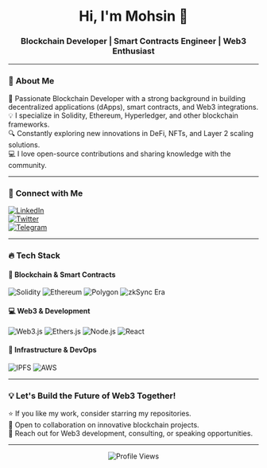 <h1 align="center">Hi, I'm Mohsin 👋</h1>
<h3 align="center">Blockchain Developer | Smart Contracts Engineer | Web3 Enthusiast</h3>

---

### 🚀 **About Me**
🔗 Passionate Blockchain Developer with a strong background in building decentralized applications (dApps), smart contracts, and Web3 integrations.  
💡 I specialize in Solidity, Ethereum, Hyperledger, and other blockchain frameworks.  
🔍 Constantly exploring new innovations in DeFi, NFTs, and Layer 2 scaling solutions.  
💻 I love open-source contributions and sharing knowledge with the community.  

---

### 🔗 **Connect with Me**  
[![LinkedIn](https://img.shields.io/badge/LinkedIn-%230077B5.svg?style=for-the-badge&logo=linkedin&logoColor=white)](https://www.linkedin.com/in/mohsin-shaikh-2503a8222/)  
[![Twitter](https://img.shields.io/badge/Twitter-%231DA1F2.svg?style=for-the-badge&logo=twitter&logoColor=white)](https://x.com/MohsinS93489604)  
[![Telegram](https://img.shields.io/badge/Telegram-%2326A5E4.svg?style=for-the-badge&logo=telegram&logoColor=white)](https://t.me/Mohsinnf)  

---

### 🔥 **Tech Stack**
#### 🚀 Blockchain & Smart Contracts
![Solidity](https://img.shields.io/badge/Solidity-%23363636.svg?style=for-the-badge&logo=solidity&logoColor=white)
![Ethereum](https://img.shields.io/badge/Ethereum-%2345b4e6.svg?style=for-the-badge&logo=ethereum&logoColor=white)
![Polygon](https://img.shields.io/badge/Polygon-%23774ad8.svg?style=for-the-badge&logo=polygon&logoColor=white)
![zkSync Era](https://img.shields.io/badge/zkSync_Era-%230000FF.svg?style=for-the-badge&logo=ethereum&logoColor=white)

#### 💻 Web3 & Development
![Web3.js](https://img.shields.io/badge/Web3.js-%23111111.svg?style=for-the-badge&logo=javascript&logoColor=white)
![Ethers.js](https://img.shields.io/badge/Ethers.js-%23111F47.svg?style=for-the-badge&logo=javascript&logoColor=white)
![Node.js](https://img.shields.io/badge/Node.js-%23339933.svg?style=for-the-badge&logo=node.js&logoColor=white)
![React](https://img.shields.io/badge/React-%2361DAFB.svg?style=for-the-badge&logo=react&logoColor=white)

#### 📡 Infrastructure & DevOps
![IPFS](https://img.shields.io/badge/IPFS-%230074D9.svg?style=for-the-badge&logo=ipfs&logoColor=white)
![AWS](https://img.shields.io/badge/AWS-%23FF9900.svg?style=for-the-badge&logo=amazonaws&logoColor=white)

<!-- ### 🏆 **GitHub Stats**
<p align="center">
<img src="https://github-readme-stats.vercel.app/api?username=Abdulbaqui07&show_icons=true&theme=radical" alt="GitHub Stats" />
<img src="https://github-readme-streak-stats.herokuapp.com/?user=Abdulbaqui07&theme=radical" alt="GitHub Streak" />
</p>

### 🚀 **Notable Projects**
- **🛠 [Project Name](https://github.com/your-github-repo)** - Brief description of your project.
- **🌍 [Project Name](https://github.com/your-github-repo)** - Another project description.
- **💰 [DeFi App](https://github.com/your-github-repo)** - A decentralized finance application. -->

<!-- ### 📖 **Latest Blog Posts** -->
<!-- BLOG-POST-LIST:START -->
<!-- - 📝 [Your Latest Blog Post Title](https://yourbloglink.com)
- 🚀 [Blockchain Development Guide](https://yourbloglink.com) -->
<!-- BLOG-POST-LIST:END -->

---

### 💡 **Let's Build the Future of Web3 Together!**
⭐️ If you like my work, consider starring my repositories.  
🔄 Open to collaboration on innovative blockchain projects.  
📩 Reach out for Web3 development, consulting, or speaking opportunities.  

---

<p align="center">
  <img src="https://komarev.com/ghpvc/?username=Abdulbaqui07&label=Profile%20Views&color=blue&style=flat" alt="Profile Views" />
</p>


<!--
**Abdulbaqui07/Abdulbaqui07** is a ✨ _special_ ✨ repository because its `README.md` (this file) appears on your GitHub profile.

Here are some ideas to get you started:

- 🔭 I’m currently working on ...
- 🌱 I’m currently learning ...
- 👯 I’m looking to collaborate on ...
- 🤔 I’m looking for help with ...
- 💬 Ask me about ...
- 📫 How to reach me: ...
- 😄 Pronouns: ...
- ⚡ Fun fact: ...
-->


